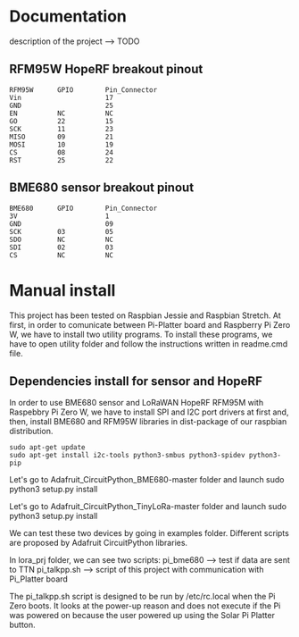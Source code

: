 # Documentation
description of the project --> TODO

## RFM95W HopeRF breakout pinout
    RFM95W      GPIO        Pin_Connector
    Vin                     17        
    GND                     25        
    EN          NC          NC
    GO          22          15
    SCK         11          23
    MISO        09          21
    MOSI        10          19
    CS          08          24
    RST         25          22

## BME680 sensor breakout pinout
    BME680      GPIO        Pin_Connector
    3V                      1
    GND                     09
    SCK         03          05        
    SDO         NC          NC
    SDI         02          03
    CS          NC          NC

# Manual install
This project has been tested on Raspbian Jessie and Raspbian Stretch.
At first, in order to comunicate between Pi-Platter board and Raspberry Pi Zero W, we have to install two utility programs.
To install these programs, we have to open utility folder and follow the instructions written in readme.cmd file.

## Dependencies install for sensor and HopeRF
In order to use BME680 sensor and LoRaWAN HopeRF RFM95M with Raspebbry Pi Zero W, we have to install SPI and I2C port drivers at first and, then, install BME680 and RFM95W  libraries in dist-package of our raspbian distribution.

    sudo apt-get update
    sudo apt-get install i2c-tools python3-smbus python3-spidev python3-pip

Let's go to Adafruit_CircuitPython_BME680-master folder and launch
    sudo python3 setup.py install

Let's go to Adafruit_CircuitPython_TinyLoRa-master folder and launch
    sudo python3 setup.py install

We can test these two devices by going in examples folder. Different scripts are proposed by Adafruit CircuitPython libraries.

In lora_prj folder, we  can see two scripts:
    pi_bme680 --> test if data are sent to TTN
    pi_talkpp.sh --> script of this project with communication with Pi_Platter board

The pi_talkpp.sh script is designed to be run by /etc/rc.local when the Pi Zero boots.  It looks at the power-up reason and does not execute if the Pi was powered on because the user powered up using the Solar Pi Platter button.



    